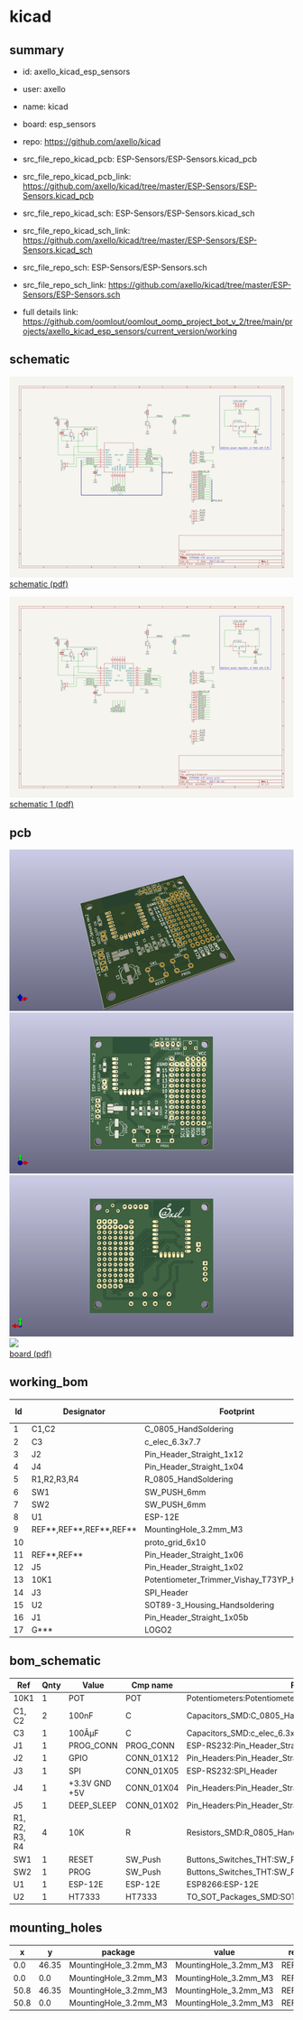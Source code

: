 # kicad
 
## summary 
* id: axello_kicad_esp_sensors
* user: axello
* name: kicad
* board: esp_sensors
* repo: https://github.com/axello/kicad
* src_file_repo_kicad_pcb: ESP-Sensors/ESP-Sensors.kicad_pcb
* src_file_repo_kicad_pcb_link: https://github.com/axello/kicad/tree/master/ESP-Sensors/ESP-Sensors.kicad_pcb
* src_file_repo_kicad_sch: ESP-Sensors/ESP-Sensors.kicad_sch
* src_file_repo_kicad_sch_link: https://github.com/axello/kicad/tree/master/ESP-Sensors/ESP-Sensors.kicad_sch

* src_file_repo_sch: ESP-Sensors/ESP-Sensors.sch
* src_file_repo_sch_link: https://github.com/axello/kicad/tree/master/ESP-Sensors/ESP-Sensors.sch
* full details link: https://github.com/oomlout/oomlout_oomp_project_bot_v_2/tree/main/projects/axello_kicad_esp_sensors/current_version/working  

## schematic  
![](working_schematic_600.png)  
[schematic (pdf)](working_schematic.pdf) 


![](working_1_schematic_600.png)  
[schematic 1 (pdf)](working_1_schematic.pdf) 



















## pcb  
![](working_3d_600.png) 
![](working_3d_front_600.png)  
![](working_3d_back_600.png)  
![](working_600.png)  
[board (pdf)](working.pdf)  

## working_bom
| Id | Designator | Footprint | Quantity | Designation | Supplier and ref |  | None | 
| --- | --- | --- | --- | --- | --- | --- | --- | 
| 1 | C1,C2 | C_0805_HandSoldering | 2 | 100nF |  |  | [''] | 
| 2 | C3 | c_elec_6.3x7.7 | 1 | 100ÂµF |  |  | [''] | 
| 3 | J2 | Pin_Header_Straight_1x12 | 1 | GPIO |  |  | [''] | 
| 4 | J4 | Pin_Header_Straight_1x04 | 1 | +3.3V GND +5V |  |  | [''] | 
| 5 | R1,R2,R3,R4 | R_0805_HandSoldering | 4 | 10K |  |  | [''] | 
| 6 | SW1 | SW_PUSH_6mm | 1 | RESET |  |  | [''] | 
| 7 | SW2 | SW_PUSH_6mm | 1 | PROG |  |  | [''] | 
| 8 | U1 | ESP-12E | 1 | ESP-12E |  |  | [''] | 
| 9 | REF**,REF**,REF**,REF** | MountingHole_3.2mm_M3 | 4 | MountingHole_3.2mm_M3 |  |  | [''] | 
| 10 |  | proto_grid_6x10 | 1 | proto_grid_6x10 |  |  | [''] | 
| 11 | REF**,REF** | Pin_Header_Straight_1x06 | 2 | GPIO |  |  | [''] | 
| 12 | J5 | Pin_Header_Straight_1x02 | 1 | DEEP_SLEEP |  |  | [''] | 
| 13 | 10K1 | Potentiometer_Trimmer_Vishay_T73YP_Horizontal | 1 | POT |  |  | [''] | 
| 14 | J3 | SPI_Header | 1 | SPI |  |  | [''] | 
| 15 | U2 | SOT89-3_Housing_Handsoldering | 1 | HT7333 |  |  | [''] | 
| 16 | J1 | Pin_Header_Straight_1x05b | 1 | PROG_CONN |  |  | [''] | 
| 17 | G*** | LOGO2 | 1 | LOGO |  |  | [''] | 


## bom_schematic
| Ref | Qnty | Value | Cmp name | Footprint | Description | Vendor | DNP | 
| --- | --- | --- | --- | --- | --- | --- | --- | 
| 10K1 | 1 | POT | POT | Potentiometers:Potentiometer_Trimmer_Vishay_T73YP_Horizontal |  |  |  | 
| C1, C2 | 2 | 100nF | C | Capacitors_SMD:C_0805_HandSoldering |  |  |  | 
| C3 | 1 | 100ÂµF | C | Capacitors_SMD:c_elec_6.3x7.7 |  |  |  | 
| J1 | 1 | PROG_CONN | PROG_CONN | ESP-RS232:Pin_Header_Straight_1x05b |  |  |  | 
| J2 | 1 | GPIO | CONN_01X12 | Pin_Headers:Pin_Header_Straight_1x12 |  |  |  | 
| J3 | 1 | SPI | CONN_01X05 | ESP-RS232:SPI_Header |  |  |  | 
| J4 | 1 | +3.3V GND +5V | CONN_01X04 | Pin_Headers:Pin_Header_Straight_1x04 |  |  |  | 
| J5 | 1 | DEEP_SLEEP | CONN_01X02 | Pin_Headers:Pin_Header_Straight_1x02 |  |  |  | 
| R1, R2, R3, R4 | 4 | 10K | R | Resistors_SMD:R_0805_HandSoldering |  |  |  | 
| SW1 | 1 | RESET | SW_Push | Buttons_Switches_THT:SW_PUSH_6mm |  |  |  | 
| SW2 | 1 | PROG | SW_Push | Buttons_Switches_THT:SW_PUSH_6mm |  |  |  | 
| U1 | 1 | ESP-12E | ESP-12E | ESP8266:ESP-12E |  |  |  | 
| U2 | 1 | HT7333 | HT7333 | TO_SOT_Packages_SMD:SOT89-3_Housing_Handsoldering |  |  |  | 


## mounting_holes
| x | y | package | value | ref | size | 
| --- | --- | --- | --- | --- | --- | 
| 0.0 | 46.35 | MountingHole_3.2mm_M3 | MountingHole_3.2mm_M3 | REF** | m3 | 
| 0.0 | 0.0 | MountingHole_3.2mm_M3 | MountingHole_3.2mm_M3 | REF** | m3 | 
| 50.8 | 46.35 | MountingHole_3.2mm_M3 | MountingHole_3.2mm_M3 | REF** | m3 | 
| 50.8 | 0.0 | MountingHole_3.2mm_M3 | MountingHole_3.2mm_M3 | REF** | m3 | 


